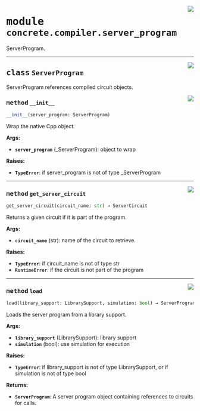 <!-- markdownlint-disable -->

<a href="../../../compilers/concrete-compiler/compiler/lib/Bindings/Python/concrete/compiler/server_program.py#L0"><img align="right" style="float:right;" src="https://img.shields.io/badge/-source-cccccc?style=flat-square"></a>

# <kbd>module</kbd> `concrete.compiler.server_program`
ServerProgram. 



---

<a href="../../../compilers/concrete-compiler/compiler/lib/Bindings/Python/concrete/compiler/server_program.py#L17"><img align="right" style="float:right;" src="https://img.shields.io/badge/-source-cccccc?style=flat-square"></a>

## <kbd>class</kbd> `ServerProgram`
ServerProgram references compiled circuit objects. 

<a href="../../../compilers/concrete-compiler/compiler/lib/Bindings/Python/concrete/compiler/server_program.py#L20"><img align="right" style="float:right;" src="https://img.shields.io/badge/-source-cccccc?style=flat-square"></a>

### <kbd>method</kbd> `__init__`

```python
__init__(server_program: ServerProgram)
```

Wrap the native Cpp object. 



**Args:**
 
 - <b>`server_program`</b> (_ServerProgram):  object to wrap 



**Raises:**
 
 - <b>`TypeError`</b>:  if server_program is not of type _ServerProgram 




---

<a href="../../../compilers/concrete-compiler/compiler/lib/Bindings/Python/concrete/compiler/server_program.py#L65"><img align="right" style="float:right;" src="https://img.shields.io/badge/-source-cccccc?style=flat-square"></a>

### <kbd>method</kbd> `get_server_circuit`

```python
get_server_circuit(circuit_name: str) → ServerCircuit
```

Returns a given circuit if it is part of the program. 



**Args:**
 
 - <b>`circuit_name`</b> (str):  name of the circuit to retrieve. 



**Raises:**
 
 - <b>`TypeError`</b>:  if circuit_name is not of type str 
 - <b>`RuntimeError`</b>:  if the circuit is not part of the program 

---

<a href="../../../compilers/concrete-compiler/compiler/lib/Bindings/Python/concrete/compiler/server_program.py#L35"><img align="right" style="float:right;" src="https://img.shields.io/badge/-source-cccccc?style=flat-square"></a>

### <kbd>method</kbd> `load`

```python
load(library_support: LibrarySupport, simulation: bool) → ServerProgram
```

Loads the server program from a library support. 



**Args:**
 
 - <b>`library_support`</b> (LibrarySupport):  library support 
 - <b>`simulation`</b> (bool):  use simulation for execution 



**Raises:**
 
 - <b>`TypeError`</b>:  if library_support is not of type LibrarySupport, or if simulation is not of type bool 



**Returns:**
 
 - <b>`ServerProgram`</b>:  A server program object containing references to circuits for calls. 


